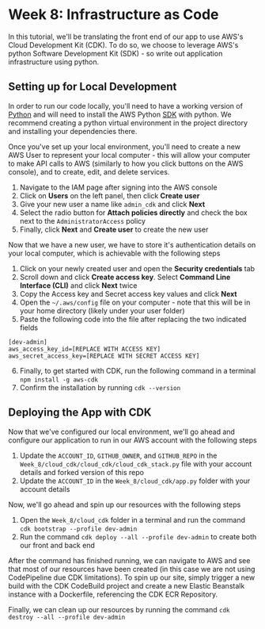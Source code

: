 # Week 8: Infrastructure as Code


In this tutorial, we'll be translating the front end of our app to use AWS's Cloud Development Kit (CDK). To do so, we choose to leverage AWS's python Software Development Kit (SDK) - so write out application infrastructure using python.

## Setting up for Local Development

In order to run our code locally, you'll need to have a working version of [Python](https://www.python.org/downloads/) and will need to install the AWS Python [SDK](https://boto3.amazonaws.com/v1/documentation/api/latest/guide/quickstart.html) with python. We recommend creating a python virtual environment in the project directory and installing your dependencies there.

Once you've set up your local environment, you'll need to create a new AWS User to represent your local computer - this will allow your computer to make API calls to AWS (similarly to how you click buttons on the AWS console), and to create, edit, and delete services. 

1. Navigate to the IAM page after signing into the AWS console
2. Click on **Users** on the left panel, then click **Create user**
3. Give your new user a name like `admin_cdk` and click **Next**
4. Select the radio button for **Attach policies directly** and check the box next to the `AdministratorAccess` policy
5. Finally, click **Next** and **Create user** to create the new user

Now that we have a new user, we have to store it's authentication details on your local computer, which is achievable with the following steps

1. Click on your newly created user and open the **Security credentials** tab
2. Scroll down and click **Create access key**. Select **Command Line Interface (CLI)** and click **Next** twice
3. Copy the Access key and Secret access key values and click **Next**
4. Open the `~/.aws/config` file on your computer - note that this will be in your home directory (likely under your user folder)
5. Paste the following code into the file after replacing the two indicated fields

```
[dev-admin]
aws_access_key_id=[REPLACE WITH ACCESS KEY]
aws_secret_access_key=[REPLACE WITH SECRET ACCESS KEY]
```
6. Finally, to get started with CDK, run the following command in a terminal `npm install -g aws-cdk`
7. Confirm the installation by running `cdk --version`

## Deploying the App with CDK

Now that we've configured our local environment, we'll go ahead and configure our application to run in our AWS account with the following steps

1. Update the `ACCOUNT_ID`, `GITHUB_OWNER`, and `GITHUB_REPO` in the `Week_8/cloud_cdk/cloud_cdk/cloud_cdk_stack.py` file with your account details and forked version of this repo
2. Update the `ACCOUNT_ID` in the `Week_8/cloud_cdk/app.py` folder with your account details

Now, we'll go ahead and spin up our resources with the following steps

1. Open the `Week_8/cloud_cdk` folder in a terminal and run the command `cdk bootstrap --profile dev-admin`
2. Run the command `cdk deploy --all --profile dev-admin` to create both our front and back end

After the command has finished running, we can navigate to AWS and see that most of our resources have been created (in this case we are not using CodePipeline due CDK limitations). To spin up our site, simply trigger a new build with the CDK CodeBuild project and create a new Elastic Beanstalk instance with a Dockerfile, referencing the CDK ECR Repository. 

Finally, we can clean up our resources by running the command `cdk destroy --all --profile dev-admin`